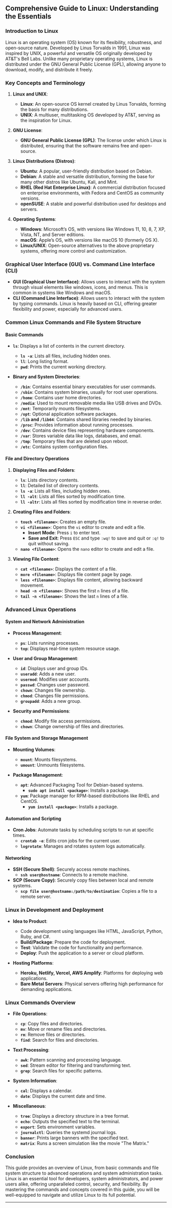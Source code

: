 ## Comprehensive Guide to Linux: Understanding the Essentials

### Introduction to Linux

Linux is an operating system (OS) known for its flexibility, robustness, and open-source nature. Developed by Linus Torvalds in 1991, Linux was inspired by UNIX, a powerful and versatile OS originally developed by AT&T's Bell Labs. Unlike many proprietary operating systems, Linux is distributed under the GNU General Public License (GPL), allowing anyone to download, modify, and distribute it freely.

### Key Concepts and Terminology

1. **Linux and UNIX**:
   - **Linux**: An open-source OS kernel created by Linus Torvalds, forming the basis for many distributions.
   - **UNIX**: A multiuser, multitasking OS developed by AT&T, serving as the inspiration for Linux.

2. **GNU License**:
   - **GNU General Public License (GPL)**: The license under which Linux is distributed, ensuring that the software remains free and open-source.

3. **Linux Distributions (Distros)**:
   - **Ubuntu**: A popular, user-friendly distribution based on Debian.
   - **Debian**: A stable and versatile distribution, forming the base for many other distros like Ubuntu, Kali, and Mint.
   - **RHEL (Red Hat Enterprise Linux)**: A commercial distribution focused on enterprise environments, with Fedora and CentOS as community versions.
   - **openSUSE**: A stable and powerful distribution used for desktops and servers.

4. **Operating Systems**:
   - **Windows**: Microsoft’s OS, with versions like Windows 11, 10, 8, 7, XP, Vista, NT, and Server editions.
   - **macOS**: Apple’s OS, with versions like macOS 10 (formerly OS X).
   - **Linux/UNIX**: Open-source alternatives to the above proprietary systems, offering more control and customization.

### Graphical User Interface (GUI) vs. Command Line Interface (CLI)

- **GUI (Graphical User Interface)**: Allows users to interact with the system through visual elements like windows, icons, and menus. This is common in systems like Windows and macOS.
- **CLI (Command Line Interface)**: Allows users to interact with the system by typing commands. Linux is heavily based on CLI, offering greater flexibility and power, especially for advanced users.

### Common Linux Commands and File System Structure

#### Basic Commands

- **`ls`**: Displays a list of contents in the current directory.
  - **`ls -a`**: Lists all files, including hidden ones.
  - **`ll`**: Long listing format.
  - **`pwd`**: Prints the current working directory.

- **Binary and System Directories**:
  - **`/bin`**: Contains essential binary executables for user commands.
  - **`/sbin`**: Contains system binaries, usually for root user operations.
  - **`/home`**: Contains user home directories.
  - **`/media`**: Used to mount removable media like USB drives and DVDs.
  - **`/mnt`**: Temporarily mounts filesystems.
  - **`/opt`**: Optional application software packages.
  - **`/lib` and `/lib64`**: Contains shared libraries needed by binaries.
  - **`/proc`**: Provides information about running processes.
  - **`/dev`**: Contains device files representing hardware components.
  - **`/var`**: Stores variable data like logs, databases, and email.
  - **`/tmp`**: Temporary files that are deleted upon reboot.
  - **`/etc`**: Contains system configuration files.

#### File and Directory Operations

1. **Displaying Files and Folders**:
   - **`ls`**: Lists directory contents.
   - **`ll`**: Detailed list of directory contents.
   - **`ls -a`**: Lists all files, including hidden ones.
   - **`ll -alt`**: Lists all files sorted by modification time.
   - **`ll -altr`**: Lists all files sorted by modification time in reverse order.

2. **Creating Files and Folders**:
   - **`touch <filename>`**: Creates an empty file.
   - **`vi <filename>`**: Opens the `vi` editor to create and edit a file.
     - **Insert Mode**: Press `i` to enter text.
     - **Save and Exit**: Press `ESC` and type `:wq!` to save and quit or `:q!` to quit without saving.
   - **`nano <filename>`**: Opens the `nano` editor to create and edit a file.

3. **Viewing File Content**:
   - **`cat <filename>`**: Displays the content of a file.
   - **`more <filename>`**: Displays file content page by page.
   - **`less <filename>`**: Displays file content, allowing backward movement.
   - **`head -n <filename>`**: Shows the first `n` lines of a file.
   - **`tail -n <filename>`**: Shows the last `n` lines of a file.

### Advanced Linux Operations

#### System and Network Administration

- **Process Management**:
  - **`ps`**: Lists running processes.
  - **`top`**: Displays real-time system resource usage.

- **User and Group Management**:
  - **`id`**: Displays user and group IDs.
  - **`useradd`**: Adds a new user.
  - **`usermod`**: Modifies user accounts.
  - **`passwd`**: Changes user password.
  - **`chown`**: Changes file ownership.
  - **`chmod`**: Changes file permissions.
  - **`groupadd`**: Adds a new group.

- **Security and Permissions**:
  - **`chmod`**: Modify file access permissions.
  - **`chown`**: Change ownership of files and directories.

#### File System and Storage Management

- **Mounting Volumes**:
  - **`mount`**: Mounts filesystems.
  - **`umount`**: Unmounts filesystems.

- **Package Management**:
  - **`apt`**: Advanced Packaging Tool for Debian-based systems.
    - **`sudo apt install <package>`**: Installs a package.
  - **`yum`**: Package manager for RPM-based distributions like RHEL and CentOS.
    - **`yum install <package>`**: Installs a package.

#### Automation and Scripting

- **Cron Jobs**: Automate tasks by scheduling scripts to run at specific times.
  - **`crontab -e`**: Edits cron jobs for the current user.
  - **`logrotate`**: Manages and rotates system logs automatically.

#### Networking

- **SSH (Secure Shell)**: Securely access remote machines.
  - **`ssh user@hostname`**: Connects to a remote machine.
- **SCP (Secure Copy)**: Securely copy files between local and remote systems.
  - **`scp file user@hostname:/path/to/destination`**: Copies a file to a remote server.

### Linux in Development and Deployment

- **Idea to Product**:
  - Code development using languages like HTML, JavaScript, Python, Ruby, and C#.
  - **Build/Package**: Prepare the code for deployment.
  - **Test**: Validate the code for functionality and performance.
  - **Deploy**: Push the application to a server or cloud platform.

- **Hosting Platforms**:
  - **Heroku, Netlify, Vercel, AWS Amplify**: Platforms for deploying web applications.
  - **Bare Metal Servers**: Physical servers offering high performance for demanding applications.

### Linux Commands Overview

- **File Operations**:
  - **`cp`**: Copy files and directories.
  - **`mv`**: Move or rename files and directories.
  - **`rm`**: Remove files or directories.
  - **`find`**: Search for files and directories.

- **Text Processing**:
  - **`awk`**: Pattern scanning and processing language.
  - **`sed`**: Stream editor for filtering and transforming text.
  - **`grep`**: Search files for specific patterns.

- **System Information**:
  - **`cal`**: Displays a calendar.
  - **`date`**: Displays the current date and time.

- **Miscellaneous**:
  - **`tree`**: Displays a directory structure in a tree format.
  - **`echo`**: Outputs the specified text to the terminal.
  - **`export`**: Sets environment variables.
  - **`journalctl`**: Queries the systemd journal logs.
  - **`banner`**: Prints large banners with the specified text.
  - **`matrix`**: Runs a screen simulation like the movie "The Matrix."

### Conclusion

This guide provides an overview of Linux, from basic commands and file system structure to advanced operations and system administration tasks. Linux is an essential tool for developers, system administrators, and power users alike, offering unparalleled control, security, and flexibility. By mastering the commands and concepts covered in this guide, you will be well-equipped to navigate and utilize Linux to its full potential.

---
